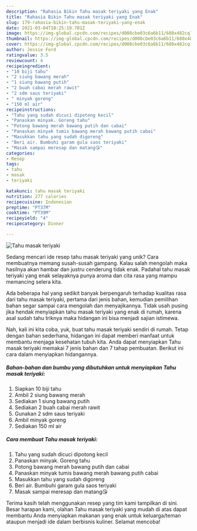 ```yaml
---
description: "Rahasia Bikin Tahu masak teriyaki yang Enak"
title: "Rahasia Bikin Tahu masak teriyaki yang Enak"
slug: 179-rahasia-bikin-tahu-masak-teriyaki-yang-enak
date: 2021-03-04T10:25:19.701Z
image: https://img-global.cpcdn.com/recipes/d008cbe03c6a6b11/680x482cq70/tahu-masak-teriyaki-foto-resep-utama.jpg
thumbnail: https://img-global.cpcdn.com/recipes/d008cbe03c6a6b11/680x482cq70/tahu-masak-teriyaki-foto-resep-utama.jpg
cover: https://img-global.cpcdn.com/recipes/d008cbe03c6a6b11/680x482cq70/tahu-masak-teriyaki-foto-resep-utama.jpg
author: Jessie Ford
ratingvalue: 3.5
reviewcount: 4
recipeingredient:
- "10 biji tahu"
- "2 siung bawang merah"
- "1 siung bawang putih"
- "2 buah cabai merah rawit"
- "2 sdm saus teriyaki"
- " minyak goreng"
- "150 ml air"
recipeinstructions:
- "Tahu yang sudah dicuci dipotong kecil"
- "Panaskan minyak. Goreng tahu"
- "Potong bawang merah bawang putih dan cabai"
- "Panaskan minyak tumis bawang merah bawang putih cabai"
- "Masukkan tahu yang sudah digoreng"
- "Beri air. Bumbuhi garam gula saos teriyaki"
- "Masak sampai meresap dan matang😘"
categories:
- Resep
tags:
- tahu
- masak
- teriyaki

katakunci: tahu masak teriyaki 
nutrition: 277 calories
recipecuisine: Indonesian
preptime: "PT37M"
cooktime: "PT39M"
recipeyield: "4"
recipecategory: Dinner

---
```



![Tahu masak teriyaki](https://img-global.cpcdn.com/recipes/d008cbe03c6a6b11/680x482cq70/tahu-masak-teriyaki-foto-resep-utama.jpg)

Sedang mencari ide resep tahu masak teriyaki yang unik? Cara membuatnya memang susah-susah gampang. Kalau salah mengolah maka hasilnya akan hambar dan justru cenderung tidak enak. Padahal tahu masak teriyaki yang enak selayaknya punya aroma dan cita rasa yang mampu memancing selera kita.



Ada beberapa hal yang sedikit banyak berpengaruh terhadap kualitas rasa dari tahu masak teriyaki, pertama dari jenis bahan, kemudian pemilihan bahan segar sampai cara mengolah dan menyajikannya. Tidak usah pusing jika hendak menyiapkan tahu masak teriyaki yang enak di rumah, karena asal sudah tahu triknya maka hidangan ini bisa menjadi sajian istimewa.


Nah, kali ini kita coba, yuk, buat tahu masak teriyaki sendiri di rumah. Tetap dengan bahan sederhana, hidangan ini dapat memberi manfaat untuk membantu menjaga kesehatan tubuh kita. Anda dapat menyiapkan Tahu masak teriyaki memakai 7 jenis bahan dan 7 tahap pembuatan. Berikut ini cara dalam menyiapkan hidangannya.

<!--inarticleads1-->

##### Bahan-bahan dan bumbu yang dibutuhkan untuk menyiapkan Tahu masak teriyaki:

1. Siapkan 10 biji tahu
1. Ambil 2 siung bawang merah
1. Sediakan 1 siung bawang putih
1. Sediakan 2 buah cabai merah rawit
1. Gunakan 2 sdm saus teriyaki
1. Ambil  minyak goreng
1. Sediakan 150 ml air




<!--inarticleads2-->

##### Cara membuat Tahu masak teriyaki:

1. Tahu yang sudah dicuci dipotong kecil
1. Panaskan minyak. Goreng tahu
1. Potong bawang merah bawang putih dan cabai
1. Panaskan minyak tumis bawang merah bawang putih cabai
1. Masukkan tahu yang sudah digoreng
1. Beri air. Bumbuhi garam gula saos teriyaki
1. Masak sampai meresap dan matang😘




Terima kasih telah menggunakan resep yang tim kami tampilkan di sini. Besar harapan kami, olahan Tahu masak teriyaki yang mudah di atas dapat membantu Anda menyiapkan makanan yang enak untuk keluarga/teman ataupun menjadi ide dalam berbisnis kuliner. Selamat mencoba!

